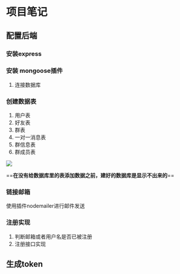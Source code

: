 # 项目笔记
## 配置后端
### 安装express
### 安装 mongoose插件
1. 连接数据库
### 创建数据表
1. 用户表
2. 好友表
3. 群表
4. 一对一消息表
5. 群信息表
6. 群成员表

![](E:\GitResort\CodePractice\笔记\img\Snipaste_2020-07-17_21-53-28.PNG)

==**在没有给数据库里的表添加数据之前，建好的数据库是显示不出来的**==

### 链接邮箱
使用插件nodemailer进行邮件发送

### 注册实现
1. 判断邮箱或者用户名是否已被注册
2. 注册接口实现
## 生成token
